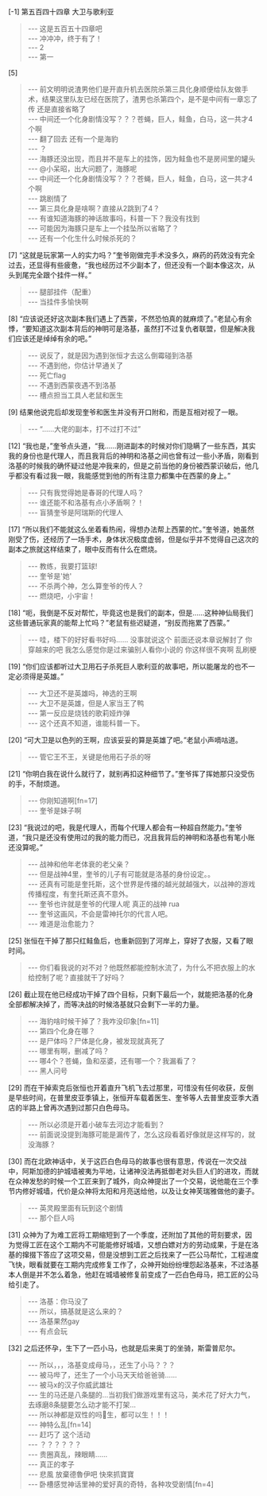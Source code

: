 
[-1] 第五百四十四章 大卫与歌利亚
>--- 这是五百五十四章吧<br>
>--- 冲冲冲，终于有了！<br>
>--- 2<br>
>--- 第一<br>

[5] 
>--- 前文明明说渣男他们是开直升机去医院杀第三具化身顺便给队友做手术，结果这里队友已经在医院了，渣男也杀第四个，是不是中间有一章忘了传 还是直接省略了<br>
>--- 中间还一个化身剧情没写？？？苍蝇，巨人，鲑鱼，白马，这一共才4个啊<br>
>--- 翻了回去 还有一个是海豹<br>
>--- ？<br>
>--- 海豚还没出现，而且并不是车上的挂饰，因为鲑鱼也不是房间里的罐头<br>
>--- @小呆昭，出大问题了，海豚呢<br>
>--- 中间还一个化身剧情没写？？？苍蝇，巨人，鲑鱼，白马，这一共才4个啊<br>
>--- 跳剧情了<br>
>--- 第三具化身是啥啊？直接从2跳到了4？<br>
>--- 有谁知道海豚的神话故事吗，科普一下？我没有找到<br>
>--- 可能因为海豚只是车上一个挂坠所以省略了？<br>
>--- 还有一个化生什么时候杀死的？<br>

[7] “这就是玩家第一人的实力吗？”奎爷刚做完手术没多久，麻药的药效没有完全过去，还显得有些疲惫，“我也经历过不少副本了，但还没有一个副本像这次，从头到尾完全跟个挂件一样。”
>--- 腿部挂件（配重）<br>
>--- 当挂件多愉快啊<br>

[8] “应该说还好这次副本我们遇上了西蒙，不然恐怕真的就麻烦了。”老鼠心有余悸，“要知道这次副本背后的神明可是洛基，虽然打不过复仇者联盟，但是解决我们应该还是绰绰有余的吧。”
>--- 说反了，就是因为遇到张恒才去这么倒霉碰到洛基<br>
>--- 不遇到他，你估计早通关了<br>
>--- 死亡flag<br>
>--- 不遇到西蒙夜遇不到洛基<br>
>--- 槽点担当工具人老鼠和医生<br>

[9] 结果他说完后却发现奎爷和医生并没有开口附和，而是互相对视了一眼。
>--- “……大佬的副本，打不过打不过”<br>

[12] “我也是，”奎爷点头道，“我……刚进副本的时候对你们隐瞒了一些东西，其实我的身份也是代理人，而且我背后的神明和洛基之间也曾有过一些小矛盾，刚看到洛基的时候我的确怀疑过他是冲我来的，但是之前当他的身份被西蒙识破后，他几乎都没有看过我一眼，我能感觉到他的所有注意力都集中在西蒙的身上。”
>--- 只有我觉得她是春哥的代理人吗？<br>
>--- 谁还能不和洛基有点小矛盾啊？！<br>
>--- 盲猜奎爷是阿瑞斯的代理人<br>

[17] “所以我们不能就这么坐着看热闹，得想办法帮上西蒙的忙。”奎爷道，她虽然刚受了伤，还经历了一场手术，身体状况极度虚弱，但是似乎并不觉得自己这次的副本之旅就这样结束了，眼中反而有什么在燃烧。
>--- 教练，我要打篮球!<br>
>--- 奎爷是'她'<br>
>--- 不杀两个神，怎么算奎爷的传人？<br>
>--- 燃烧吧，小宇宙！<br>

[18] “呃，我倒是不反对帮忙，毕竟这也是我们的副本，但是……这种神仙局我们这些普通玩家真的能帮上忙吗？”老鼠有些迟疑道，“别反而拖累了西蒙。”
>--- 哇，楼下的好好看书好吗……
没事就说这个
前面还说本章说解封了
你穿越来的吧
我怎么感觉你是过来骗别人看你小说的
你这样很不爽啊
乱刷梗<br>

[19] “你们应该都听过大卫用石子杀死巨人歌利亚的故事吧，所以能屠龙的也不一定必须得是英雄。”
>--- 大卫还不是英雄吗，神选的王啊<br>
>--- 大卫不是英雄，但是人家当王了鸭<br>
>--- 第一反应是烧钱的歌莉娅炸弹<br>
>--- 这个还真不知道，谁能科普一下。<br>

[20] “可大卫是以色列的王啊，应该妥妥的算是英雄了吧。”老鼠小声嘀咕道。
>--- 管它王不王，关键是他用石子杀的呀<br>

[21] “你明白我在说什么就行了，就别再扣这种细节了。”奎爷挥了挥她那只没受伤的手，不耐烦道。
>--- 你刚知道啊[fn=17]<br>
>--- 奎爷是妹子啊<br>

[23] “我说过的吧，我是代理人，而每个代理人都会有一种超自然能力。”奎爷道，“我只是还没有使用过的我的能力而已，况且我背后的神明和洛基也有笔小账还没算呢。”
>--- 战神和他年老体衰的老父亲？<br>
>--- 但是战神4里，奎爷的儿子有可能就是洛基的身份设定。。<br>
>--- 还真有可能是奎托斯，这个世界是传播的越光就越强大，以战神的游戏传播程度，有奎托斯还真不意外。<br>
>--- 奎爷也许就是奎爷的代理人呢 真正的战神 rua<br>
>--- 奎爷这画风，不会是雷神托尔的代言人吧。<br>
>--- 难道是治愈能力？<br>

[25] 张恒在干掉了那只红鲑鱼后，也重新回到了河岸上，穿好了衣服，又看了眼时间。
>--- 你们看我说的对不对？他既然都能控制水流了，为什么不把衣服上的水给控制了呢？直接就干了好吗？<br>

[26] 截止现在他已经成功干掉了四个目标，只剩下最后一个，就能把洛基的化身全部都解决掉了，而等决战的时候洛基就只会剩下一半的力量。
>--- 海豹啥时候干掉了？我咋没印象[fn=11]<br>
>--- 第四个化身在哪？<br>
>--- 是尸体吗？尸体是化身，被发现就真死了<br>
>--- 哪里有啊，删减了吗？<br>
>--- 哪4个？苍蝇，鱼和巫婆，还有哪一个？我漏看了？<br>
>--- 黑人问号<br>

[29] 而在干掉索克后张恒也开着直升飞机飞去过那里，可惜没有任何收获，反倒是早些时间，在普里皮亚季镇上，张恒开车载着医生、奎爷等人去普里皮亚季大酒店的半路上曾再次遇到过那只白色母马。
>--- 所以必须是开着小破车去河边才能看到？<br>
>--- 前面说没提到海豚可能是漏传了，怎么这段看着好像就是这样写的，就没海豚？<br>

[30] 而在北欧神话中，关于这匹白色母马的故事也很有意思，传说在一次交战中，阿斯加德的护城墙被夷为平地，让诸神没法再抵御老对头巨人们的进攻，而就在众神发愁的时候一个工匠来到了城外，向众神提出了一个交易，说他能在三个季节内修好城墙，代价是众神将太阳和月亮送给他，以及让女神芙瑞雅做他的妻子。
>--- 英灵殿里面有玩到这个剧情<br>
>--- 那个巨人吗<br>

[31] 众神为了为难工匠将工期缩短到了一个季度，还附加了其他的苛刻要求，因为觉得工匠在这个工期内不可能能修好城墙，又想白嫖对方的劳动成果，于是在洛基的撺掇下答应了这项交易，但是没想到工匠之后找来了一匹公马帮忙，工程进度飞快，眼看就要在工期内完成修复工作了，众神开始纷纷埋怨起洛基来，不过洛基本人倒是并不怎么着急，他赶在城墙被修复前变成了一匹白色母马，把工匠的公马给引走了。
>--- 洛基：你马没了<br>
>--- 所以，搞基就是这么来的？<br>
>--- 洛基果然gay<br>
>--- 有点会玩<br>

[32] 之后还怀孕，生下了一匹小马，也就是后来奥丁的坐骑，斯雷普尼尔。
>--- 所以，，，洛基变成母马，，还生了小马？？？<br>
>--- 被马哔了，还生了一个小马天天给爸爸骑……<br>
>--- 被马x的汉子你威武雄壮<br>
>--- 生的马还是八条腿的…当初我们做游戏里有这马，美术花了好大力气，去琢磨8条腿要怎么动才能不打架…<br>
>--- 所以神都是双性的吗🤔生，都可以生！！！<br>
>--- 神特么乱[fn=14]<br>
>--- 赶巧了 这个活动<br>
>--- ？？？？？？<br>
>--- 贵圈真乱，辣眼睛……<br>
>--- 真正的孝子<br>
>--- 悲風 放棄德魯伊吧 快來抓寶寶<br>
>--- 卧槽感觉神话里神的爱好真的奇特，各种攻受剧情[fn=4]<br>
